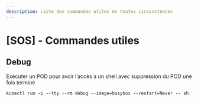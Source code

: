 ```yaml
---
description: Liste des commandes utiles en toutes circonstences
---
```


# \[SOS] - Commandes utiles

## Debug

Exécuter un POD pour avoir l’accès à un shell avec suppression du POD une fois terminé

```
kubectl run -i --tty --rm debug --image=busybox --restart=Never -- sh
```
